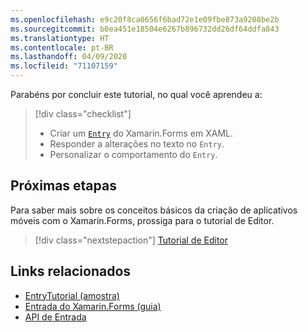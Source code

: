 ```yaml
---
ms.openlocfilehash: e9c20f8ca0656f6bad72e1e09fbe873a9208be2b
ms.sourcegitcommit: b0ea451e18504e6267b896732dd26df64ddfa843
ms.translationtype: HT
ms.contentlocale: pt-BR
ms.lasthandoff: 04/09/2020
ms.locfileid: "71107159"
---
```

Parabéns por concluir este tutorial, no qual você aprendeu a:

> [!div class="checklist"]
>
> - Criar um [`Entry`](xref:Xamarin.Forms.Entry) do Xamarin.Forms em XAML.
> - Responder a alterações no texto no `Entry`.
> - Personalizar o comportamento do `Entry`.

## <a name="next-steps"></a>Próximas etapas

Para saber mais sobre os conceitos básicos da criação de aplicativos móveis com o Xamarin.Forms, prossiga para o tutorial de Editor.

> [!div class="nextstepaction"]
> [Tutorial de Editor](~/get-started/tutorials/editor/index.yml)

## <a name="related-links"></a>Links relacionados

- [EntryTutorial (amostra)](https://docs.microsoft.com/samples/xamarin/xamarin-forms-samples/getstarted-tutorials-entrytutorial/)
- [Entrada do Xamarin.Forms (guia)](~/xamarin-forms/user-interface/text/entry.md)
- [API de Entrada](xref:Xamarin.Forms.Entry)
